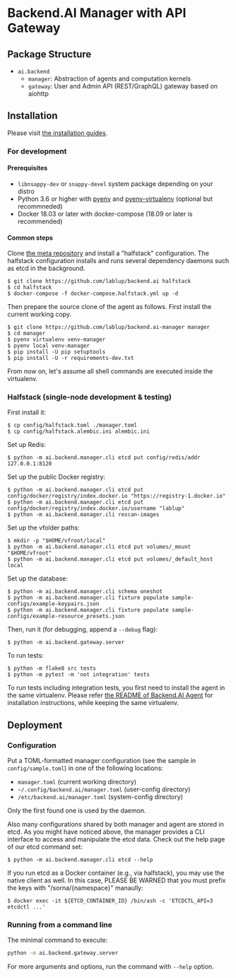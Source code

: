 Backend.AI Manager with API Gateway
===================================

Package Structure
-----------------

* `ai.backend`
  - `manager`: Abstraction of agents and computation kernels
  - `gateway`: User and Admin API (REST/GraphQL) gateway based on aiohttp

Installation
------------

Please visit [the installation guides](https://github.com/lablup/backend.ai/wiki).

### For development

#### Prerequisites

* `libnsappy-dev` or `snappy-devel` system package depending on your distro
* Python 3.6 or higher with [pyenv](https://github.com/pyenv/pyenv)
and [pyenv-virtualenv](https://github.com/pyenv/pyenv-virtualenv) (optional but recommneded)
* Docker 18.03 or later with docker-compose (18.09 or later is recommended)

#### Common steps

Clone [the meta repository](https://github.com/lablup/backend.ai) and install a "halfstack"
configuration.  The halfstack configuration installs and runs several dependency daemons such as etcd in
the background.

```console
$ git clone https://github.com/lablup/backend.ai halfstack
$ cd halfstack
$ docker-compose -f docker-compose.halfstack.yml up -d
```

Then prepare the source clone of the agent as follows.
First install the current working copy.

```console
$ git clone https://github.com/lablup/backend.ai-manager manager
$ cd manager
$ pyenv virtualenv venv-manager
$ pyenv local venv-manager
$ pip install -U pip setuptools
$ pip install -U -r requirements-dev.txt
```

From now on, let's assume all shell commands are executed inside the virtualenv.

### Halfstack (single-node development & testing)

First install it:
```console
$ cp config/halfstack.toml ./manager.toml
$ cp config/halfstack.alembic.ini alembic.ini
```

Set up Redis:
```console
$ python -m ai.backend.manager.cli etcd put config/redis/addr 127.0.0.1:8120
```

Set up the public Docker registry:
```console
$ python -m ai.backend.manager.cli etcd put config/docker/registry/index.docker.io "https://registry-1.docker.io"
$ python -m ai.backend.manager.cli etcd put config/docker/registry/index.docker.io/username "lablup"
$ python -m ai.backend.manager.cli rescan-images
```

Set up the vfolder paths:
```console
$ mkdir -p "$HOME/vfroot/local"
$ python -m ai.backend.manager.cli etcd put volumes/_mount "$HOME/vfroot"
$ python -m ai.backend.manager.cli etcd put volumes/_default_host local
```

Set up the database:
```console
$ python -m ai.backend.manager.cli schema oneshot
$ python -m ai.backend.manager.cli fixture populate sample-configs/example-keypairs.json
$ python -m ai.backend.manager.cli fixture populate sample-configs/example-resource_presets.json
```

Then, run it (for debugging, append a `--debug` flag):

```console
$ python -m ai.backend.gateway.server
```

To run tests:

```console
$ python -m flake8 src tests
$ python -m pytest -m 'not integration' tests
```

To run tests including integration tests, you first need to install the agent in the same virtualenv.
Please refer [the README of Backend.AI Agent](https://github.com/lablup/backend.ai-agent/blob/master/README.md)
for installation instructions, while keeping the same virtualenv.

## Deployment

### Configuration

Put a TOML-formatted manager configuration (see the sample in `config/sample.toml`)
in one of the following locations:

 * `manager.toml` (current working directory)
 * `~/.config/backend.ai/manager.toml` (user-config directory)
 * `/etc/backend.ai/manager.toml` (system-config directory)

Only the first found one is used by the daemon.

Also many configurations shared by both manager and agent are stored in etcd.
As you might have noticed above, the manager provides a CLI interface to access and manipulate the etcd
data.  Check out the help page of our etcd command set:

```console
$ python -m ai.backend.manager.cli etcd --help
```

If you run etcd as a Docker container (e.g., via halfstack), you may use the native client as well.
In this case, PLEASE BE WARNED that you must prefix the keys with "/sorna/{namespace}" manaully:

```console
$ docker exec -it ${ETCD_CONTAINER_ID} /bin/ash -c 'ETCDCTL_API=3 etcdctl ...'
```

### Running from a command line

The minimal command to execute:

```sh
python -m ai.backend.gateway.server
```

For more arguments and options, run the command with `--help` option.
